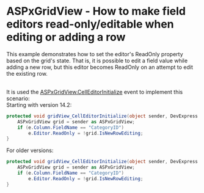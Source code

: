 # ASPxGridView - How to make field editors read-only/editable when editing or adding a row


<p>This example demonstrates how to set the editor's ReadOnly property based on the grid's state. That is, it is possible to edit a field value while adding a new row, but this editor becomes ReadOnly on an attempt to edit the existing row.</p>
<p><br>It is used the <a href="http://documentation.devexpress.com/#AspNet/DevExpressWebASPxGridViewASPxGridView_CellEditorInitializetopic"><u>ASPxGridView.CellEditorInitialize</u></a> event to implement this scenario:<br>Starting with version 14.2:</p>


```cs
protected void gridView_CellEditorInitialize(object sender, DevExpress.Web.ASPxGridViewEditorEventArgs e) {
	ASPxGridView grid = sender as ASPxGridView;
	if (e.Column.FieldName == "CategoryID")
		e.Editor.ReadOnly = !grid.IsNewRowEditing;
}
```


<p>For older versions:</p>


```cs
protected void gridView_CellEditorInitialize(object sender, DevExpress.Web.ASPxGridView.ASPxGridViewEditorEventArgs e) {
	ASPxGridView grid = sender as ASPxGridView;
	if (e.Column.FieldName == "CategoryID")
		e.Editor.ReadOnly = !grid.IsNewRowEditing;
}
```


<p> </p>

<br/>


